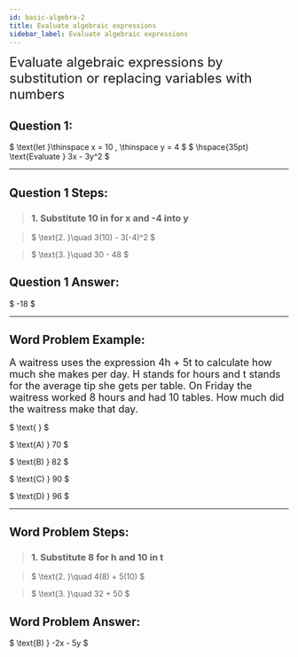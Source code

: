 ```yaml
---
id: basic-algebra-2
title: Evaluate algebraic expressions
sidebar_label: Evaluate algebraic expressions
---
```


<font size="5">Evaluate algebraic expressions by substitution or replacing variables with numbers</font>

## Question 1:

$
\text{let  }\thinspace x = 10 , \thinspace y = 4 
$
$
\hspace{35pt} \text{Evaluate } 3x - 3y^2 
$

---

## Question 1 Steps:

> ### 1. Substitute 10 in for x and -4 into y

> $
> \text{2. }\quad 3(10) - 3(-4)^2
>$

> $
> \text{3. }\quad 30 - 48
>$

## Question 1 Answer:

$
 -18
$

---

## Word Problem Example:

<font size="4">A waitress uses the expression 4h + 5t to calculate how much she makes per day. H stands for hours and t stands for the average tip she gets per table. On Friday the waitress worked 8 hours and had 10 tables. How much did the waitress make that day.</font>

<!-- acts like a space -->

$
\text{ }
$

$
 \text{A) } 70
$

$
\text{B) } 82
$

$
\text{C) } 90
$

$
\text{D) } 96
$

---

## Word Problem Steps:

> ### 1. Substitute 8 for h and 10 in t

> $
> \text{2. }\quad 4(8) + 5(10)
>$

> $
> \text{3. }\quad 32 + 50
>$

## Word Problem Answer:

$
\text{B) } -2x - 5y
$

